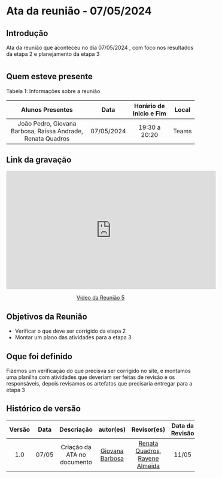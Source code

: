 # Ata da reunião - 07/05/2024

## Introdução
Ata da reunião que aconteceu no dia 07/05/2024 , com foco nos resultados da etapa 2 e planejamento da etapa 3 

#

## Quem esteve presente

Tabela 1: Informações sobre a reunião

| Alunos Presentes       | Data | Horário de Inicio e Fim                                 | Local            |
| :--------: | :----: | :--------------------:                    | :---------------: |
|  João Pedro, Giovana Barbosa, Raissa Andrade, Renata Quadros |  07/05/2024   | 19:30 a 20:20 | Teams  | 

## Link da gravação

<p style="text-align: center"><iframe width="560" height="315" src="https://www.youtube.com/embed/yqx7mi9VyFo" title="YouTube video player" frameborder="0" allow="accelerometer; autoplay; clipboard-write; encrypted-media; gyroscope; picture-in-picture; web-share" referrerpolicy="strict-origin-when-cross-origin" allowfullscreen></iframe></p>
<p style="text-align: center"><a href="https://youtu.be/yqx7mi9VyFo" target="blanket">Vídeo da Reunião 5</a></p>

## Objetivos da Reunião

- Verificar o que deve ser corrigido da etapa 2
- Montar um plano das atividades para a etapa 3

## Oque foi definido

Fizemos um verificação do que precisva ser corrigido no site, e montamos uma planilha com atividades que deveriam ser feitas de revisão e os responsáveis, depois revisamos os artefatos que precisaria entregar para a etapa 3

## Histórico de versão
|                            Versão                             |              Data               |                    Descriação                     | autor(es)           |  Revisor(es)          |Data da Revisão|
| :----------------------------------------------------------: | :-------------------------------: | :-------------------------------------------------: | :-------------------------------: |  :-------------------------------: | :-------------------------------: |
| 1.0 |  07/05  | Criação da ATA no documento |[Giovana Barbosa ](https://github.com/gio221) |[Renata Quadros](https://github.com/Renatinha28), [Rayene Almeida](https://github.com/rayenealmeida)  |11/05|

